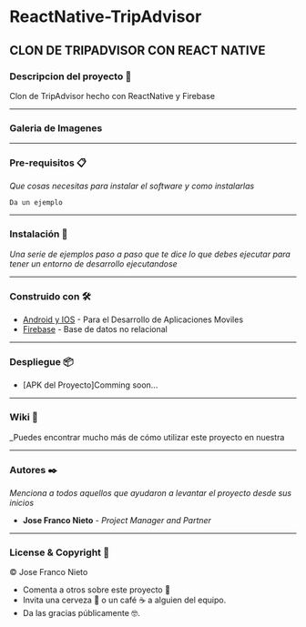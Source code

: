 # ReactNative-TripAdvisor

## CLON DE TRIPADVISOR CON REACT NATIVE
                                          

### Descripcion del proyecto 🚀 

Clon de TripAdvisor hecho con ReactNative y Firebase

---

### Galeria de Imagenes


---
### Pre-requisitos 📋

_Que cosas necesitas para instalar el software y como instalarlas_

```
Da un ejemplo
```
---
### Instalación 🔧

_Una serie de ejemplos paso a paso que te dice lo que debes ejecutar para tener un entorno de desarrollo ejecutandose_

---
### Construido con 🛠️
 
* [Android y IOS](https://reactnative.dev/) - Para el Desarrollo de Aplicaciones Moviles
* [Firebase](https://firebase.google.com/docs/database?hl=es-419) - Base de datos no relacional

---
### Despliegue 📦

* [APK del Proyecto]Comming soon...

---
### Wiki 📖

_Puedes encontrar mucho más de cómo utilizar este proyecto en nuestra 

---
### Autores ✒️
_Menciona a todos aquellos que ayudaron a levantar el proyecto desde sus inicios_

* **Jose Franco Nieto** - *Project Manager and Partner* 

---
### License & Copyright 📄
© Jose Franco Nieto


* Comenta a otros sobre este proyecto 📢
* Invita una cerveza 🍺 o un café ☕ a alguien del equipo. 
* Da las gracias públicamente 🤓.